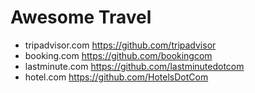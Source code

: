# Awesome Travel

- tripadvisor.com https://github.com/tripadvisor
- booking.com https://github.com/bookingcom
- lastminute.com https://github.com/lastminutedotcom
- hotel.com https://github.com/HotelsDotCom
